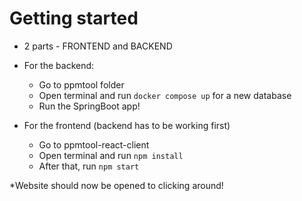 # Getting started
* 2 parts - FRONTEND and BACKEND
* For the backend:
  * Go to ppmtool folder 
  * Open terminal and run
   `docker compose up` for a new database
  * Run the SpringBoot app!
 
* For the frontend (backend has to be working first)
  * Go to ppmtool-react-client
  *  Open terminal and run
   `npm install`
  * After that, run `npm start`
 
*Website should now be opened to clicking around!
